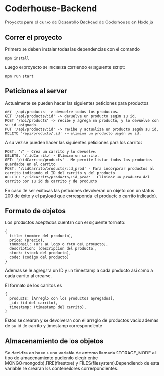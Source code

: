 # Coderhouse-Backend
Proyecto para el curso de Desarrollo Backend de Coderhouse en Node.js

## Correr el proyecto
  Primero se deben instalar todas las dependencias con el comando
  ```
  npm install
  ```
  Luego el proyecto se inicializa corriendo el siguiente script:
  ```
  npm run start
  ```
## Peticiones al server

  Actualmente se pueden hacer las siguientes peticiones para productos
  ```
  GET '/api/products' -> devuelve todos los productos.
  GET '/api/products/:id' -> devuelve un producto según su id.
  POST '/api/products' -> recibe y agrega un producto, y lo devuelve con su id asignado.
  PUT '/api/products/:id' -> recibe y actualiza un producto según su id.
  DELETE '/api/products/:id' -> elimina un producto según su id.

  ```

  A su vez se pueden hacer las siguientes peticiones para los carritos
  ```
  POST: '/' - Crea un carrito y lo devuelve.
  DELETE: '/:idCarrito' - Elimina un carrito.
  GET: '/:idCarrito/products' - Me permite listar todos los productos guardados en el carrito
  POST: '/:idCarrito/products/:id_prod' - Para incorporar productos al carrito indicando el ID del carrito y del producto 
  DELETE: '/:idCarrito/products/:id_prod' - Eliminar un producto del carrito por su id de carrito y de producto

  ```
  En caso de ser exitosas las peticiones devolveran un objeto con un status 200 de éxito y el payload que corresponda (el producto o carrito indicado).  
## Formato de objetos
  Los productos aceptados cuentan con el siguiente formato:
  
  ```
  {
    title: (nombre del producto),
    price: (precio),
    thumbnail: (url al logo o foto del producto),
    description: (descripcion del producto),
    stock: (stock del producto),
    code: (codigo del producto)
  }

  ```
  Ademas se le agregara un ID y un timestamp a cada producto asi como a cada carrito al crearse.

  El formato de los carritos es
  ```
  {
    products: [Arreglo con los productos agregados],
    _id: (id del carrito),
    timestamp: (timestamp del carrito),
  }

  ```
  Estos se crearan y se devolveran con el arreglo de productos vacio ademas de su id de carrito y timestamp correspondiente

  ## Almacenamiento de los objetos

  Se decidira en base a una variable de entorno llamada STORAGE_MODE el tipo de almacenamiento pudiendo elegir entre MONGO(mongodb),FIRE(firestore) y FILES(filesystem).Dependiendo de esta variable se crearan los contenedores correspondientes.
